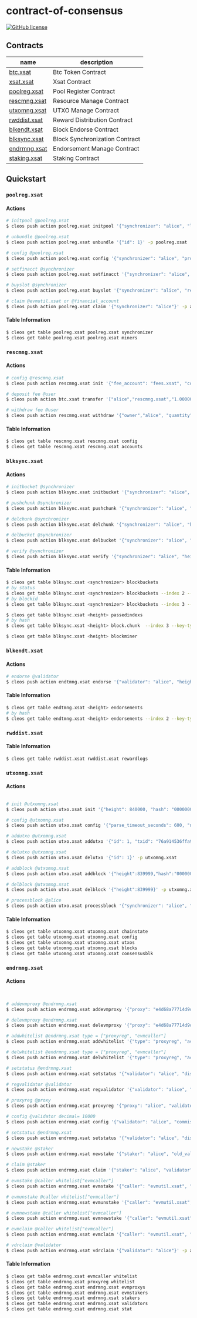 # contract-of-consensus

[![GitHub license](https://img.shields.io/badge/license-MIT-blue.svg)](https://github.com/exsat-network/contract-of-consensus/blob/main/LICENSE)

## Contracts

| name                                                  | description                    |
| ----------------------------------------------------- | ------------------------------ |
| [btc.xsat](https://bloks.io/account/btc.xsat)         | Btc Token Contract             |
| [xsat.xsat](https://bloks.io/account/xsat.xsat)       | Xsat Contract                  |
| [poolreg.xsat](https://bloks.io/account/poolreg.xsat) | Pool Register Contract         |
| [rescmng.xsat](https://bloks.io/account/rescmng.xsat) | Resource Manage Contract       |
| [utxomng.xsat](https://bloks.io/account/utxomng.xsat) | UTXO Manage Contract           |
| [rwddist.xsat](https://bloks.io/account/rwddist.xsat) | Reward Distribution Contract   |
| [blkendt.xsat](https://bloks.io/account/blkendt.xsat) | Block Endorse Contract         |
| [blksync.xsat](https://bloks.io/account/blksync.xsat) | Block Synchronization Contract |
| [endrmng.xsat](https://bloks.io/account/endrmng.xsat) | Endorsement Manage Contract    |
| [staking.xsat](https://bloks.io/account/staking.xsat) | Staking Contract               |

## Quickstart

### `poolreg.xsat`

#### Actions

```bash
# initpool @poolreg.xsat
$ cleos push action poolreg.xsat initpool '{"synchronizer": "alice", "latest_produced_block_height": 839999, "financial_account": "alice", "miners": [""]}' -p poolreg.xsat

# unbundle @poolreg.xsat
$ cleos push action poolreg.xsat unbundle '{"id": 1}' -p poolreg.xsat

# config @poolreg.xsat
$ cleos push action poolreg.xsat config '{"synchronizer": "alice", "produced_block_limit": 432}' -p poolreg.xsat

# setfinacct @synchronizer
$ cleos push action poolreg.xsat setfinacct '{"synchronizer": "alice", "financial_account": "alice"}' -p alice

# buyslot @synchronizer
$ cleos push action poolreg.xsat buyslot '{"synchronizer": "alice", "receiver": "alice", "num_slots": 2}' -p alice

# claim @evmutil.xsat or @financial_account
$ cleos push action poolreg.xsat claim '{"synchronizer": "alice"}' -p alice
```

#### Table Information

```bash
$ cleos get table poolreg.xsat poolreg.xsat synchronizer
$ cleos get table poolreg.xsat poolreg.xsat miners
```

### `rescmng.xsat`

#### Actions

```bash
# config @rescmng.xsat
$ cleos push action rescmng.xsat init '{"fee_account": "fees.xsat", "cost_per_slot": "0.00000020 BTC", "cost_per_upload": "0.00000020 BTC", "cost_per_verification": "0.00000020 BTC", "cost_per_endorsement": "0.00000020 BTC", "cost_per_parse": "0.00000020 BTC"}' -p rescmng.xsat

# deposit fee @user
$ cleos push action btc.xsat transfer '["alice","rescmng.xsat","1.00000000 BTC", "<receiver>"]' -p alice

# withdraw fee @user
$ cleos push action rescmng.xsat withdraw '{"owner","alice", "quantity": "1.00000000 BTC"}' -p alice
```

#### Table Information

```bash
$ cleos get table rescmng.xsat rescmng.xsat config
$ cleos get table rescmng.xsat rescmng.xsat accounts
```

### `blksync.xsat`

#### Actions

```bash
# initbucket @synchronizer
$ cleos push action blksync.xsat initbucket '{"synchronizer": "alice", "height": 840000, "hash": "0000000000000000000320283a032748cef8227873ff4872689bf23f1cda83a5", "block_size": 2325617, "num_chunks": 11}' -p alice

# pushchunk @synchronizer
$ cleos push action blksync.xsat pushchunk '{"synchronizer": "alice", "height": 840000, "hash": "0000000000000000000320283a032748cef8227873ff4872689bf23f1cda83a5", "chunk_id": 0, "data": "<data>"}' -p alice

# delchunk @synchronizer
$ cleos push action blksync.xsat delchunk '{"synchronizer": "alice", "height": 840000, "hash": "0000000000000000000320283a032748cef8227873ff4872689bf23f1cda83a5", "chunk_id": 0}' -p alice

# delbucket @synchronizer
$ cleos push action blksync.xsat delbucket '{"synchronizer": "alice", "height": 840000, "hash": "0000000000000000000320283a032748cef8227873ff4872689bf23f1cda83a5"}' -p alice

# verify @synchronizer
$ cleos push action blksync.xsat verify '{"synchronizer": "alice", "height": 840000, "hash": "0000000000000000000320283a032748cef8227873ff4872689bf23f1cda83a5"}' -p alice
```

#### Table Information

```bash
$ cleos get table blksync.xsat <synchronizer> blockbuckets
# by status
$ cleos get table blksync.xsat <synchronizer> blockbuckets --index 2 --key-type uint64_t -U <status> -L <status>
# by blockid
$ cleos get table blksync.xsat <synchronizer> blockbuckets --index 3 --key-type sha256 -U <blockid> -L <blockid>

$ cleos get table blksync.xsat <height> passedindexs
# by hash
$ cleos get table blksync.xsat <height> block.chunk  --index 3 --key-type sha256 -U <hash> -L <hash>

$ cleos get table blksync.xsat <height> blockminer
```

### `blkendt.xsat`

#### Actions

```bash
# endorse @validator
$ cleos push action endtmng.xsat endorse '{"validator": "alice", "height": 840000, "hash": "0000000000000000000320283a032748cef8227873ff4872689bf23f1cda83a5"}' -p alice
```

#### Table Information

```bash
$ cleos get table endtmng.xsat <height> endorsements
# by hash
$ cleos get table endtmng.xsat <height> endorsements --index 2 --key-type sha256 -L <hash> -U <hash>
```

### `rwddist.xsat`

#### Table Information

```bash
$ cleos get table rwddist.xsat rwddist.xsat rewardlogs
```

### `utxomng.xsat`

#### Actions

```bash

# init @utxomng.xsat
$ cleos push action utxo.xsat init '{"height": 840000, "hash": "0000000000000000000320283a032748cef8227873ff4872689bf23f1cda83a5", "cumulative_work": "0.00000020 BTC"}' -p utxomng.xsat

# config @utxomng.xsat
$ cleos push action utxo.xsat config '{"parse_timeout_seconds": 600, "num_validators_per_distribution": 100, "num_retain_data_blocks": 100, "num_merkle_layer": 10, "num_miner_priority_blocks": 10}' -p utxomng.xsat

# addutxo @utxomng.xsat
$ cleos push action utxo.xsat addutxo '{"id": 1, "txid": "76a914536ffa992491508dca0354e52f32a3a7a679a53a88ac", "index": 1, "to": "18cBEMRxXHqzWWCxZNtU91F5sbUNKhL5PX", "value": 4075061499}' -p utxomng.xsat

# delutxo @utxomng.xsat
$ cleos push action utxo.xsat delutxo '{"id": 1}' -p utxomng.xsat

# addblock @utxomng.xsat
$ cleos push action utxo.xsat addblock '{"height":839999,"hash":"000000000000000003e251c7387c2cd5aeac480327a234ec11c9b8382455db0d","cumulative_work":"0000000000000000000000000000000000000000002fa415a1793f473a706960","version":536870912,"previous_block_hash":"000000000000000003e6820666f1a47c7771f18b03f9d24c2896a3d7356a5e3c","merkle":"da1dcebe6d631251a31969b7ed6ba55258d113be3e7ef3ef3343d8f7fc9c1702","timestamp":1479777318,"bits":386089497,"nonce":2635095261}' -p utxomng.xsat

# delblock @utxomng.xsat
$ cleos push action utxo.xsat delblock '{"height":839999}' -p utxomng.xsat

# processblock @alice
$ cleos push action utxo.xsat processblock '{"synchronizer": "alice", "process_rows":1024}' -p utxomng.xsat
```

#### Table Information

```bash
$ cleos get table utxomng.xsat utxomng.xsat chainstate
$ cleos get table utxomng.xsat utxomng.xsat config
$ cleos get table utxomng.xsat utxomng.xsat utxos
$ cleos get table utxomng.xsat utxomng.xsat blocks
$ cleos get table utxomng.xsat utxomng.xsat consensusblk
```

### `endrmng.xsat`

#### Actions

```bash


# addevmproxy @endrmng.xsat
$ cleos push action endrmng.xsat addevmproxy '{"proxy": "e4d68a77714d9d388d8233bee18d578559950cf5"}' -p endrmng.xsat

# delevmproxy @endrmng.xsat
$ cleos push action endrmng.xsat delevmproxy '{"proxy": "e4d68a77714d9d388d8233bee18d578559950cf5"}' -p endrmng.xsat

# addwhitelist @endrmng.xsat type = ["proxyreg", "evmcaller"]
$ cleos push action endrmng.xsat addwhitelist '{"type": "proxyreg", "account": "alice"}' -p endrmng.xsat

# delwhitelist @endrmng.xsat type = ["proxyreg", "evmcaller"]
$ cleos push action endrmng.xsat delwhitelist '{"type": "proxyreg", "account": "alice"}' -p endrmng.xsat

# setstatus @endrmng.xsat
$ cleos push action endrmng.xsat setstatus '{"validator": "alice", "disabled_staking": "alice"}' -p endrmng.xsat

# regvalidator @validator
$ cleos push action endrmng.xsat regvalidator '{"validator": "alice", "financial_account": "alice"}' -p alice

# proxyreg @proxy
$ cleos push action endrmng.xsat proxyreg '{"proxy": "alice", "validator": "alice", "financial_account": "alice"}' -p alice

# config @validator decimal= 10000
$ cleos push action endrmng.xsat config '{"validator": "alice", "commission_rate": 2000, "financial_account": "alice"}' -p alice

# setstatus @endrmng.xsat
$ cleos push action endrmng.xsat setstatus '{"validator": "alice", "disabled_staking": true}' -p endrmng.xsat

# newstake @staker
$ cleos push action endrmng.xsat newstake '{"staker": "alice", "old_validator": "alice", "new_validator": "bob", "quantity": "0.00000020 BTC"}' -p alice

# claim @staker
$ cleos push action endrmng.xsat claim '{"staker": "alice", "validator": "alice"}' -p alice

# evmstake @caller whitelist["evmcaller"]
$ cleos push action endrmng.xsat evmstake '{"caller": "evmutil.xsat", "proxy": "e4d68a77714d9d388d8233bee18d578559950cf5", "staker": "bbbbbbbbbbbbbbbbbbbbbbbb5530ea015b900000",  "validator": "alice", "quantity": "0.00000020 BTC"}' -p alice

# evmunstake @caller whitelist["evmcaller"] 
$ cleos push action endrmng.xsat evmunstake '{"caller": "evmutil.xsat", "proxy": "e4d68a77714d9d388d8233bee18d578559950cf5", "staker": "bbbbbbbbbbbbbbbbbbbbbbbb5530ea015b900000",  "validator": "alice", "quantity": "0.00000020 BTC"}' -p evmutil.xsat 

# evmnewstake @caller whitelist["evmcaller"] 
$ cleos push action endrmng.xsat evmnewstake '{"caller": "evmutil.xsat", "proxy": "e4d68a77714d9d388d8233bee18d578559950cf5", "staker": "bbbbbbbbbbbbbbbbbbbbbbbb5530ea015b900000",  "old_validator": "alice", "new_validator": "bob", "quantity": "0.00000020 BTC"}' -p evmutil.xsat

# evmclaim @caller whitelist["evmcaller"] 
$ cleos push action endrmng.xsat evmclaim '{"caller": "evmutil.xsat", "proxy": "e4d68a77714d9d388d8233bee18d578559950cf5", "staker": "bbbbbbbbbbbbbbbbbbbbbbbb5530ea015b900000",  "validator": "alice"}' -p evmutil.xsat

# vdrclaim @validator
$ cleos push action endrmng.xsat vdrclaim '{"validator": "alice"}' -p alice 
```

#### Table Information

```bash
$ cleos get table endrmng.xsat evmcaller whitelist 
$ cleos get table endrmng.xsat proxyreg whitelist 
$ cleos get table endrmng.xsat endrmng.xsat evmproxys 
$ cleos get table endrmng.xsat endrmng.xsat evmstakers 
$ cleos get table endrmng.xsat endrmng.xsat stakers 
$ cleos get table endrmng.xsat endrmng.xsat validators 
$ cleos get table endrmng.xsat endrmng.xsat stat
```

